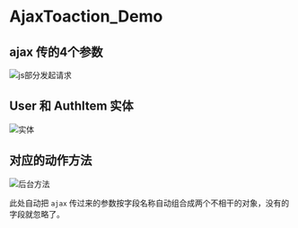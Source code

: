 # AjaxToaction_Demo

## ajax 传的4个参数

![js部分发起请求](http://111.231.196.211:8080/public/script_submit.png)

## User 和 AuthItem 实体

![实体](http://111.231.196.211:8080/public/entity.png)

## 对应的动作方法

![后台方法](http://111.231.196.211:8080/public/action_submitform.png)

此处自动把 `ajax` 传过来的参数按字段名称自动组合成两个不相干的对象，没有的字段就忽略了。
